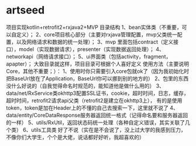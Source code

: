 # artseed
项目实现kotlin+retrofit2+rxjava2+MVP
目录结构
1、bean实体类（不重要，可以自定义）；
2、core项目核心部分（主要对rxjava管理配置，mvp父类统一配置，以及网络请求和数据的统一处理）；
3、mvp 里面包括contract（定义接口），model（实现数据请求），presenter（实现数据返回处理）；
4、networkapi（网络请求接口）；
5、ui界面类（包括activity，fragment，apapter）；
大致目录就这样，项目目录可根据个人喜好定义
使用方法（主要说明Core，其他不重要；）：
1、使用时你只需要引入core包就ok了（因为我初始化时把BaseUrl放在了Application，BaseUrl你可以挪到别的地方的）
2、包里的东西没什么好说的（自我觉得命名时规范的，能知道他是做什么用的）
3、data/net/RxService类okhttp3配置SSL证书，cookie，超时时间，日志，缓存，超时时间，retrofit2请求api父类（retrofit2是建立在okhttp3上），
有的是使用token，token是加在Header上的不懂的自己去搜索一下，这里就不说了
4、data/entity/CoreDataResponse服务器返回统一格式（记得命名要和服务器返回的一样）
5、utils/RxUtil，返回状态码统一处理（各种自定义错误，其实关联了几个类）
6、utils工具类
好了不说（实在是不会说了，没上过大学的我感到压力，不像你们大学生，个个是大佬，说话都好好听，我超喜欢的）
